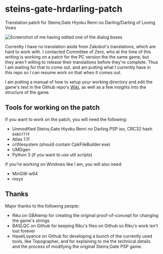 # steins-gate-hrdarling-patch
Translation patch for Steins;Gate Hiyoku Renri no Darling/Darling of Loving Vows

![Screenshot of me having edited one of the dialog boxes](https://i.imgur.com/ltZuaTP.png)

Currently I have no translation aside from Zakobot's translations, which are hard to work with. I contacted Committee of Zero, who at the time of this writing is working on a patch for the PC version the the same game, but they aren't willing to release their translations before they're complete. Thus I am waiting for that to come out, and am putting what I currently have in this repo so I can resume work on that when it comes out.

I am putting a manual of how to setup your working directory and edit the game's text in the Github repo's [Wiki](https://github.com/compupro/steins-gate-hrdarling-patch/wiki), as well as a few insights into the structure of the game.

## Tools for working on the patch
If you want to work on the patch, you will need the following:
* Unmodified Steins;Gate Hiyoku Renri no Darling PSP iso, CRC32 hash `64A5777F`
* Atlas 1.11
* crifilesystem (should contain CpkFileBuilder.exe)
* UMDgen
* Python 3 (if you want to use util scripts)

If you're working on Windows like I am, you will also need:
* MinGW-w64
* msys

## Thanks
Major thanks to the following people:
* Riku on GBAtemp for creating the original proof-of-concept for changing the game's strings
* BASLQC on Github for keeping Riku's files on Github so Riku's work isn't lost forever
* HaselLoyance on Github for developing a bunch of the currently used tools, like Topographer, and for explaining to me the technical details and the process of modifying the original Steins;Gate PSP game.

